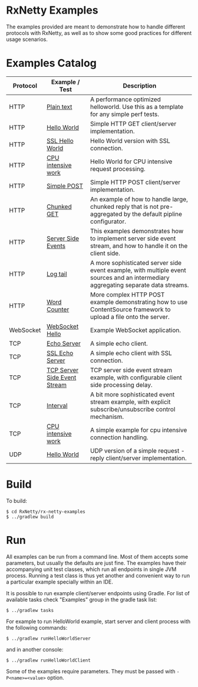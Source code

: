 RxNetty Examples
================

The examples provided are meant to demonstrate how to handle different protocols with RxNetty, as well as to
show some good practices for different usage scenarios.

Examples Catalog
================

Protocol  | Example / Test | Description
----------|----------------|------------
HTTP      | [Plain text](src/main/java/io/reactivex/netty/examples/http/plaintext)              | A performance optimized helloworld. Use this as a template for any simple perf tests.
HTTP      | [Hello World](src/main/java/io/reactivex/netty/examples/http/helloworld)            | Simple HTTP GET client/server implementation.
HTTP      | [SSL Hello World](src/main/java/io/reactivex/netty/examples/http/ssl)               | Hello World version with SSL connection.
HTTP      | [CPU intensive work](src/main/java/io/reactivex/netty/examples/http/cpuintensive)   | Hello World for CPU intensive request processing.
HTTP      | [Simple POST](src/main/java/io/reactivex/netty/examples/http/post)                  | Simple HTTP POST client/server implementation.
HTTP      | [Chunked GET](src/main/java/io/reactivex/netty/examples/http/chunk)                 | An example of how to handle large, chunked reply that is not pre-aggregated by the default pipline configurator.
HTTP      | [Server Side Events](src/main/java/io/reactivex/netty/examples/http/sse)            | This examples demonstrates how to implement server side event stream, and how to handle it on the client side.
HTTP      | [Log tail](src/main/java/io/reactivex/netty/examples/http/logtail)                  | A more sophisticated server side event example, with multiple event sources and an intermediary aggregating separate data streams.
HTTP      | [Word Counter](src/main/java/io/reactivex/netty/examples/http/wordcounter)          | More complex HTTP POST example demonstrating how to use ContentSource framework  to upload a file onto the server.
WebSocket | [WebSocket Hello](src/main/java/io/reactivex/netty/examples/http/websocket)         | Example WebSocket application.
TCP       | [Echo Server](src/main/java/io/reactivex/netty/examples/tcp/echo)                   | A simple echo client.
TCP       | [SSL Echo Server](src/main/java/io/reactivex/netty/examples/tcp/ssl)                | A simple echo client with SSL connection.
TCP       | [TCP Server Side Event Stream](src/main/java/io/reactivex/netty/examples/tcp/event) | TCP server side event stream example, with configurable client side processing delay.
TCP       | [Interval](src/main/java/io/reactivex/netty/examples/tcp/interval)                  | A bit more sophisticated event stream example, with explicit subscribe/unsubscribe control mechanism.
TCP       | [CPU intensive work](src/main/java/io/reactivex/netty/examples/tcp/cpuintensive)    | A simple example for cpu intensive connection handling.
UDP       | [Hello World](src/main/java/io/reactivex/netty/examples/udp)                        | UDP version of a simple request - reply client/server implementation.

Build
=====

To build:

```
$ cd RxNetty/rx-netty-examples
$ ../gradlew build
```

Run
===

All examples can be run from a command line. Most of them accepts some parameters, but usually the defaults are just
fine. The examples have their accompanying unit test classes, which run all endpoints in single JVM process.
Running a test class is thus yet another and convenient way to run a particular example specially within an IDE.
 

It is possible to run example client/server endpoints using Gradle. For list of available tasks check "Examples" group
in the gradle task list:

```
$ ../gradlew tasks
```

For example to run HelloWorld example, start server and client process with the following commands:

```
$ ../gradlew runHelloWorldServer
```

and in another console:

```
$ ../gradlew runHelloWorldClient
```
Some of the examples require parameters. They must be passed with ```-P<name>=<value>``` option. 